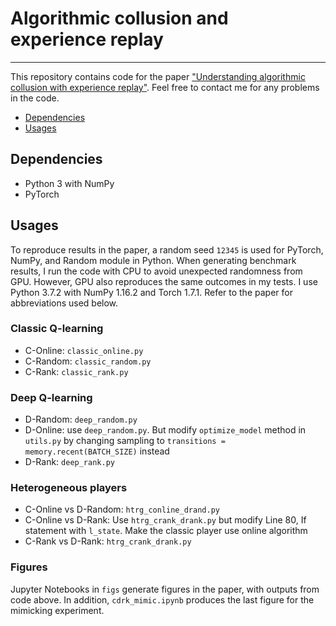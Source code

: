 # Algorithmic collusion and experience replay

--------------------------------------------------------------------------------------------

This repository contains code for the paper ["Understanding algorithmic collusion with experience replay"](https://arxiv.org/abs/2102.09139). Feel free to contact me for any problems in the code.

- [Dependencies](#dependencies)
- [Usages](#usages)

 ## Dependencies

 - Python 3 with NumPy 
 - PyTorch 

 ## Usages

To reproduce results in the paper, a random seed `12345` is used for PyTorch, NumPy, and Random module in Python. When generating benchmark results, I run the code with CPU to avoid unexpected randomness from GPU. However, GPU also reproduces the same outcomes in my tests. I use Python 3.7.2 with NumPy 1.16.2 and Torch 1.7.1. Refer to the paper for abbreviations used below. 

 ### Classic Q-learning

- C-Online: `classic_online.py`
- C-Random: `classic_random.py`
- C-Rank: `classic_rank.py`

### Deep Q-learning

- D-Random: `deep_random.py`
- D-Online: use `deep_random.py`. But modify `optimize_model` method in `utils.py` by changing sampling to `transitions = memory.recent(BATCH_SIZE)` instead
- D-Rank: `deep_rank.py`

### Heterogeneous players
- C-Online vs D-Random: `htrg_conline_drand.py`
- C-Online vs D-Rank: Use `htrg_crank_drank.py` but modify Line 80, If statement with `l_state`. Make the classic player use online algorithm
- C-Rank vs D-Rank: `htrg_crank_drank.py`

### Figures

Jupyter Notebooks in `figs` generate figures in the paper, with outputs from code above. In addition, `cdrk_mimic.ipynb` produces the last figure for the mimicking experiment.
